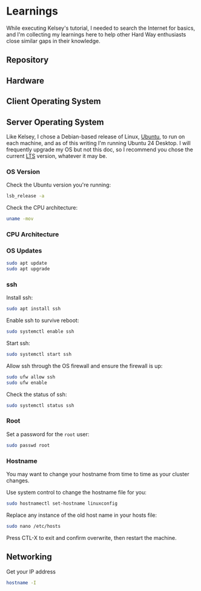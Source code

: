 # Learnings

While executing Kelsey's tutorial, I needed to search the Internet for basics, and I'm collecting my learnings here to help other Hard Way enthusiasts close similar gaps in their knowledge.

## Repository

## Hardware

## Client Operating System

## Server Operating System

Like Kelsey, I chose a Debian-based release of Linux, [Ubuntu](https://ubuntu.com/download/desktop), to run on each machine, and as of this writing I'm running Ubuntu 24 Desktop. I will frequently upgrade my OS but not this doc, so I recommend you chose the current [LTS](https://ubuntu.com/about/release-cycle) version, whatever it may be.

### OS Version

Check the Ubuntu version you're running:
```bash
lsb_release -a
```

Check the CPU architecture:
```bash
uname -mov
```

### CPU Architecture


### OS Updates
```bash
sudo apt update
sudo apt upgrade
```

### ssh

Install ssh:
```bash
sudo apt install ssh
```

Enable ssh to survive reboot:
```bash
sudo systemctl enable ssh
```

Start ssh:
```bash
sudo systemctl start ssh
```

Allow ssh through the OS firewall and ensure the firewall is up:
```bash
sudo ufw allow ssh
sudo ufw enable
```

Check the status of ssh:
```bash
sudo systemctl status ssh
```

### Root

Set a password for the `root` user:
```bash
sudo passwd root
```

### Hostname

You may want to change your hostname from time to time as your cluster changes.

Use system control to change the hostname file for you:
```bash
sudo hostnamectl set-hostname linuxconfig
```

Replace any instance of the old host name in your hosts file:
```bash
sudo nano /etc/hosts
```
Press CTL-X to exit and confirm overwrite, then restart the machine.

## Networking

Get your IP address
```bash
hostname -I
```